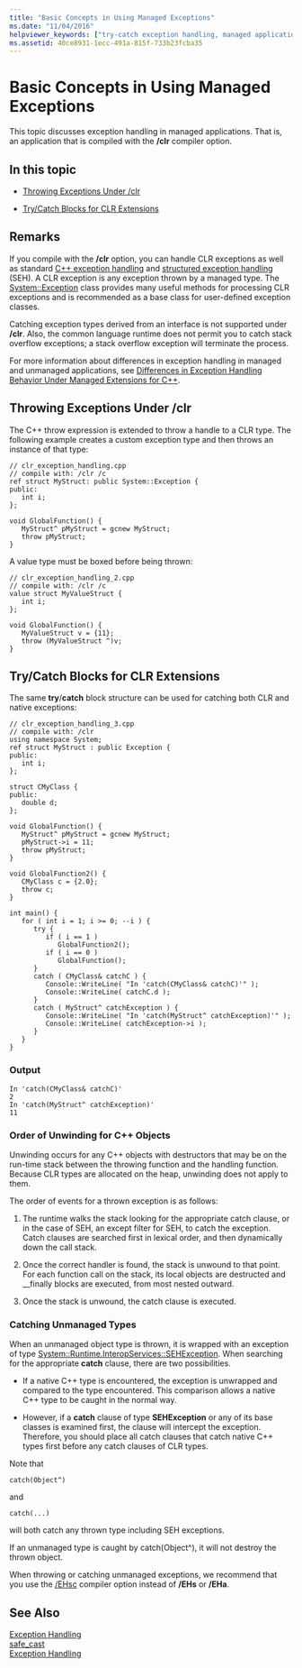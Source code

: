 ```yaml
---
title: "Basic Concepts in Using Managed Exceptions"
ms.date: "11/04/2016"
helpviewer_keywords: ["try-catch exception handling, managed applications", "__finally keyword, managed exceptions", "exceptions, managed", "try-catch exception handling", "catch blocks", "throwing exceptions, managed exceptions", "Visual C++, handling managed exceptions"]
ms.assetid: 40ce8931-1ecc-491a-815f-733b23fcba35
---
```

# Basic Concepts in Using Managed Exceptions

This topic discusses exception handling in managed applications. That is, an application that is compiled with the **/clr** compiler option.

## In this topic

- [Throwing Exceptions Under /clr](#vcconbasicconceptsinusingmanagedexceptionsanchor1)

- [Try/Catch Blocks for CLR Extensions](#vcconbasicconceptsinusingmanagedexceptionsanchor2)

## Remarks

If you compile with the **/clr** option, you can handle CLR exceptions as well as standard [C++ exception handling](../cpp/cpp-exception-handling.md) and [structured exception handling](../cpp/structured-exception-handling-c-cpp.md) (SEH). A CLR exception is any exception thrown by a managed type. The [System::Exception](https://msdn.microsoft.com/library/system.exception.aspx) class provides many useful methods for processing CLR exceptions and is recommended as a base class for user-defined exception classes.

Catching exception types derived from an interface is not supported under **/clr**. Also, the common language runtime does not permit you to catch stack overflow exceptions; a stack overflow exception will terminate the process.

For more information about differences in exception handling in managed and unmanaged applications, see [Differences in Exception Handling Behavior Under Managed Extensions for C++](../dotnet/differences-in-exception-handling-behavior-under-clr.md).

##  <a name="vcconbasicconceptsinusingmanagedexceptionsanchor1"></a> Throwing Exceptions Under /clr

The C++ throw expression is extended to throw a handle to a CLR type. The following example creates a custom exception type and then throws an instance of that type:

```
// clr_exception_handling.cpp
// compile with: /clr /c
ref struct MyStruct: public System::Exception {
public:
   int i;
};

void GlobalFunction() {
   MyStruct^ pMyStruct = gcnew MyStruct;
   throw pMyStruct;
}
```

A value type must be boxed before being thrown:

```
// clr_exception_handling_2.cpp
// compile with: /clr /c
value struct MyValueStruct {
   int i;
};

void GlobalFunction() {
   MyValueStruct v = {11};
   throw (MyValueStruct ^)v;
}
```

##  <a name="vcconbasicconceptsinusingmanagedexceptionsanchor2"></a> Try/Catch Blocks for CLR Extensions

The same **try**/**catch** block structure can be used for catching both CLR and native exceptions:

```
// clr_exception_handling_3.cpp
// compile with: /clr
using namespace System;
ref struct MyStruct : public Exception {
public:
   int i;
};

struct CMyClass {
public:
   double d;
};

void GlobalFunction() {
   MyStruct^ pMyStruct = gcnew MyStruct;
   pMyStruct->i = 11;
   throw pMyStruct;
}

void GlobalFunction2() {
   CMyClass c = {2.0};
   throw c;
}

int main() {
   for ( int i = 1; i >= 0; --i ) {
      try {
         if ( i == 1 )
            GlobalFunction2();
         if ( i == 0 )
            GlobalFunction();
      }
      catch ( CMyClass& catchC ) {
         Console::WriteLine( "In 'catch(CMyClass& catchC)'" );
         Console::WriteLine( catchC.d );
      }
      catch ( MyStruct^ catchException ) {
         Console::WriteLine( "In 'catch(MyStruct^ catchException)'" );
         Console::WriteLine( catchException->i );
      }
   }
}
```

### Output

```
In 'catch(CMyClass& catchC)'
2
In 'catch(MyStruct^ catchException)'
11
```

### Order of Unwinding for C++ Objects

Unwinding occurs for any C++ objects with destructors that may be on the run-time stack between the throwing function and the handling function. Because CLR types are allocated on the heap, unwinding does not apply to them.

The order of events for a thrown exception is as follows:

1. The runtime walks the stack looking for the appropriate catch clause, or in the case of SEH, an except filter for SEH, to catch the exception. Catch clauses are searched first in lexical order, and then dynamically down the call stack.

1. Once the correct handler is found, the stack is unwound to that point. For each function call on the stack, its local objects are destructed and __finally blocks are executed, from most nested outward.

1. Once the stack is unwound, the catch clause is executed.

### Catching Unmanaged Types

When an unmanaged object type is thrown, it is wrapped with an exception of type [System::Runtime.InteropServices::SEHException](https://msdn.microsoft.com/library/system.runtime.interopservices.sehexception.aspx). When searching for the appropriate **catch** clause, there are two possibilities.

- If a native C++ type is encountered, the exception is unwrapped and compared to the type encountered. This comparison allows a native C++ type to be caught in the normal way.

- However, if a **catch** clause of type **SEHException** or any of its base classes is examined first, the clause will intercept the exception. Therefore, you should place all catch clauses that catch native C++ types first before any catch clauses of CLR types.

Note that

```
catch(Object^)
```

and

```
catch(...)
```

will both catch any thrown type including SEH exceptions.

If an unmanaged type is caught by catch(Object^), it will not destroy the thrown object.

When throwing or catching unmanaged exceptions, we recommend that you use the [/EHsc](../build/reference/eh-exception-handling-model.md) compiler option instead of **/EHs** or **/EHa**.

## See Also

[Exception Handling](../windows/exception-handling-cpp-component-extensions.md)<br/>
[safe_cast](../windows/safe-cast-cpp-component-extensions.md)<br/>
[Exception Handling](../cpp/exception-handling-in-visual-cpp.md)